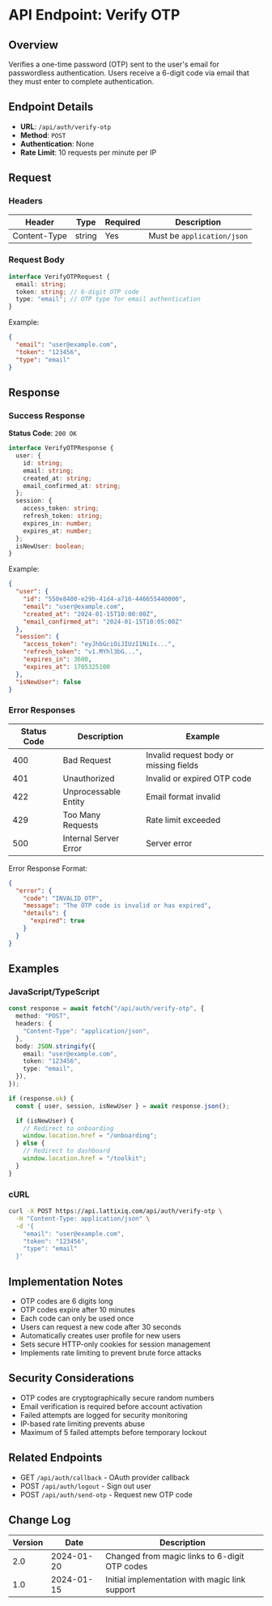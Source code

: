 # API Endpoint: Verify OTP

## Overview

Verifies a one-time password (OTP) sent to the user's email for passwordless authentication. Users receive a 6-digit code via email that they must enter to complete authentication.

## Endpoint Details

- **URL**: `/api/auth/verify-otp`
- **Method**: `POST`
- **Authentication**: None
- **Rate Limit**: 10 requests per minute per IP

## Request

### Headers

| Header       | Type   | Required | Description                |
| ------------ | ------ | -------- | -------------------------- |
| Content-Type | string | Yes      | Must be `application/json` |

### Request Body

```typescript
interface VerifyOTPRequest {
  email: string;
  token: string; // 6-digit OTP code
  type: "email"; // OTP type for email authentication
}
```

Example:

```json
{
  "email": "user@example.com",
  "token": "123456",
  "type": "email"
}
```

## Response

### Success Response

**Status Code**: `200 OK`

```typescript
interface VerifyOTPResponse {
  user: {
    id: string;
    email: string;
    created_at: string;
    email_confirmed_at: string;
  };
  session: {
    access_token: string;
    refresh_token: string;
    expires_in: number;
    expires_at: number;
  };
  isNewUser: boolean;
}
```

Example:

```json
{
  "user": {
    "id": "550e8400-e29b-41d4-a716-446655440000",
    "email": "user@example.com",
    "created_at": "2024-01-15T10:00:00Z",
    "email_confirmed_at": "2024-01-15T10:05:00Z"
  },
  "session": {
    "access_token": "eyJhbGciOiJIUzI1NiIs...",
    "refresh_token": "v1.MYhl3bG...",
    "expires_in": 3600,
    "expires_at": 1705325100
  },
  "isNewUser": false
}
```

### Error Responses

| Status Code | Description           | Example                                |
| ----------- | --------------------- | -------------------------------------- |
| 400         | Bad Request           | Invalid request body or missing fields |
| 401         | Unauthorized          | Invalid or expired OTP code            |
| 422         | Unprocessable Entity  | Email format invalid                   |
| 429         | Too Many Requests     | Rate limit exceeded                    |
| 500         | Internal Server Error | Server error                           |

Error Response Format:

```json
{
  "error": {
    "code": "INVALID_OTP",
    "message": "The OTP code is invalid or has expired",
    "details": {
      "expired": true
    }
  }
}
```

## Examples

### JavaScript/TypeScript

```typescript
const response = await fetch("/api/auth/verify-otp", {
  method: "POST",
  headers: {
    "Content-Type": "application/json",
  },
  body: JSON.stringify({
    email: "user@example.com",
    token: "123456",
    type: "email",
  }),
});

if (response.ok) {
  const { user, session, isNewUser } = await response.json();

  if (isNewUser) {
    // Redirect to onboarding
    window.location.href = "/onboarding";
  } else {
    // Redirect to dashboard
    window.location.href = "/toolkit";
  }
}
```

### cURL

```bash
curl -X POST https://api.lattixiq.com/api/auth/verify-otp \
  -H "Content-Type: application/json" \
  -d '{
    "email": "user@example.com",
    "token": "123456",
    "type": "email"
  }'
```

## Implementation Notes

- OTP codes are 6 digits long
- OTP codes expire after 10 minutes
- Each code can only be used once
- Users can request a new code after 30 seconds
- Automatically creates user profile for new users
- Sets secure HTTP-only cookies for session management
- Implements rate limiting to prevent brute force attacks

## Security Considerations

- OTP codes are cryptographically secure random numbers
- Email verification is required before account activation
- Failed attempts are logged for security monitoring
- IP-based rate limiting prevents abuse
- Maximum of 5 failed attempts before temporary lockout

## Related Endpoints

- GET `/api/auth/callback` - OAuth provider callback
- POST `/api/auth/logout` - Sign out user
- POST `/api/auth/send-otp` - Request new OTP code

## Change Log

| Version | Date       | Description                                    |
| ------- | ---------- | ---------------------------------------------- |
| 2.0     | 2024-01-20 | Changed from magic links to 6-digit OTP codes  |
| 1.0     | 2024-01-15 | Initial implementation with magic link support |
